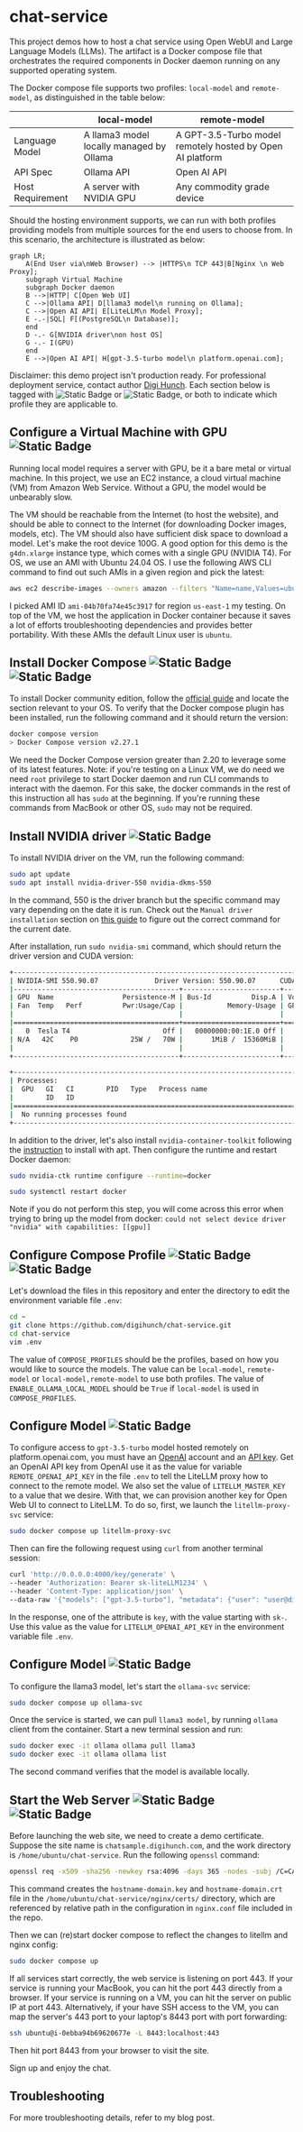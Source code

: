 # chat-service

This project demos how to host a chat service using Open WebUI and Large Language Models (LLMs). The artifact is a Docker compose file that orchestrates the required components in Docker daemon running on any supported operating system. 

The Docker compose file supports two profiles: `local-model` and `remote-model`, as distinguished in the table below:


|  | local-model  | remote-model |
|---------|-------------|--------------|
| Language Model | A llama3 model locally managed by Ollama | A GPT-3.5-Turbo model remotely hosted by Open AI platform |
| API Spec | Ollama API | Open AI API |
| Host Requirement | A server with NVIDIA GPU | Any commodity grade device  |

Should the hosting environment supports, we can run with both profiles providing models from multiple sources for the end users to choose from. In this scenario, the architecture is illustrated as below:

```mermaid
graph LR;
    A(End User via\nWeb Browser) --> |HTTPS\n TCP 443|B[Nginx \n Web Proxy];
    subgraph Virtual Machine
    subgraph Docker daemon
    B -->|HTTP| C[Open Web UI]
    C -->|Ollama API| D[llama3 model\n running on Ollama];
    C -->|Open AI API| E[LiteLLM\n Model Proxy];
    E -.-|SQL| F[(PostgreSQL\n Database)];
    end
    D -.- G[NVIDIA driver\non host OS]
    G -.- I(GPU)
    end
    E -->|Open AI API| H[gpt-3.5-turbo model\n platform.openai.com];
```
Disclaimer: this demo project isn't production ready. For professional deployment service, contact author [Digi Hunch](https://www.digihunch.com/). Each section below is tagged with ![Static Badge](https://img.shields.io/badge/local--model-blue) or ![Static Badge](https://img.shields.io/badge/remote--model-darkgreen), or both to indicate which profile they are applicable to.


## Configure a Virtual Machine with GPU ![Static Badge](https://img.shields.io/badge/local--model-blue)

Running local model requires a server with GPU, be it a bare metal or virtual machine. In this project, we use an EC2 instance, a cloud virtual machine (VM) from Amazon Web Service. Without a GPU, the model would be unbearably slow.

The VM should be reachable from the Internet (to host the website), and should be able to connect to the Internet (for downloading Docker images, models, etc). The VM should also have sufficient disk space to download a model. Let's make the root device 100G. A good option for this demo is the `g4dn.xlarge` instance type, which comes with a single GPU (NVIDIA T4). For OS, we use an AMI with Ubuntu 24.04 OS. I use the following AWS CLI command to find out such AMIs in a given region and pick the latest:

```sh
aws ec2 describe-images --owners amazon --filters "Name=name,Values=ubuntu/images/hvm-ssd-gp3/ubuntu-noble-24.04-amd64-server-*" --query 'Images[].{ImageId:ImageId, Name:Name}|sort_by(@,&Name)' --output table --region us-east-1
```

I picked AMI ID `ami-04b70fa74e45c3917` for region `us-east-1` my testing. On top of the VM, we host the application in Docker container because it saves a lot of efforts troubleshooting dependencies and provides better portability. With these AMIs the default Linux user is `ubuntu`.

## Install Docker Compose ![Static Badge](https://img.shields.io/badge/local--model-blue) ![Static Badge](https://img.shields.io/badge/remote--model-darkgreen)

To install Docker community edition, follow the [official guide](https://docs.docker.com/engine/install/) and locate the section relevant to your OS. To verify that the Docker compose plugin has been installed, run the following command and it should return the version:
```sh
docker compose version
> Docker Compose version v2.27.1
```
We need the Docker Compose version greater than 2.20 to leverage some of its latest features.
Note: if you're testing on a Linux VM, we do need we need `root` privilege to start Docker daemon and run CLI commands to interact with the daemon. For this sake, the docker commands in the rest of this instruction all has `sudo` at the beginning. If you're running these commands from MacBook or other OS, `sudo` may not be required.


## Install NVIDIA driver ![Static Badge](https://img.shields.io/badge/local--model-blue)

To install NVIDIA driver on the VM, run the following command:
```sh
sudo apt update
sudo apt install nvidia-driver-550 nvidia-dkms-550
```

In the command, 550 is the driver branch but the specific command may vary depending on the date it is run. Check out the `Manual driver installation` section on [this guide](https://ubuntu.com/server/docs/nvidia-drivers-installation) to figure out the correct command for the current date.

After installation, run `sudo nvidia-smi` command, which should return the driver version and CUDA version:
```sh
+-----------------------------------------------------------------------------------------+
| NVIDIA-SMI 550.90.07              Driver Version: 550.90.07      CUDA Version: 12.4     |
|-----------------------------------------+------------------------+----------------------+
| GPU  Name                 Persistence-M | Bus-Id          Disp.A | Volatile Uncorr. ECC |
| Fan  Temp   Perf          Pwr:Usage/Cap |           Memory-Usage | GPU-Util  Compute M. |
|                                         |                        |               MIG M. |
|=========================================+========================+======================|
|   0  Tesla T4                       Off |   00000000:00:1E.0 Off |                    0 |
| N/A   42C    P0             25W /   70W |       1MiB /  15360MiB |      8%      Default |
|                                         |                        |                  N/A |
+-----------------------------------------+------------------------+----------------------+

+-----------------------------------------------------------------------------------------+
| Processes:                                                                              |
|  GPU   GI   CI        PID   Type   Process name                              GPU Memory |
|        ID   ID                                                               Usage      |
|=========================================================================================|
|  No running processes found                                                             |
+-----------------------------------------------------------------------------------------+
```

In addition to the driver, let's also install `nvidia-container-toolkit` following the [instruction](https://docs.nvidia.com/datacenter/cloud-native/container-toolkit/latest/install-guide.html#installing-with-apt) to install with apt. Then configure the runtime and restart Docker daemon:

```sh
sudo nvidia-ctk runtime configure --runtime=docker

sudo systemctl restart docker
```
Note if you do not perform this step, you will come across this error when trying to bring up the model from docker:
`could not select device driver "nvidia" with capabilities: [[gpu]]`

## Configure Compose Profile ![Static Badge](https://img.shields.io/badge/local--model-blue) ![Static Badge](https://img.shields.io/badge/remote--model-darkgreen)

Let's download the files in this repository and enter the directory to edit the environment variable file `.env`:
```sh
cd ~
git clone https://github.com/digihunch/chat-service.git
cd chat-service
vim .env
```
The value of `COMPOSE_PROFILES` should be the profiles, based on how you would like to source the models. The value can be `local-model`, `remote-model` or `local-model,remote-model` to use both profiles. The value of `ENABLE_OLLAMA_LOCAL_MODEL` should be `True` if `local-model` is used in `COMPOSE_PROFILES`.

## Configure Model ![Static Badge](https://img.shields.io/badge/remote--model-darkgreen)

To configure access to `gpt-3.5-turbo` model hosted remotely on platform.openai.com, you must have an [OpenAI](https://platform.openai.com/) account and an [API key](https://help.openai.com/en/articles/4936850-where-do-i-find-my-openai-api-key). Get an OpenAI API key from OpenAI use it as the value for variable `REMOTE_OPENAI_API_KEY` in the file `.env` to tell the LiteLLM proxy how to connect to the remote model. We also set the value of `LITELLM_MASTER_KEY` to a value that we desire. With that, we can provision another key for Open Web UI to connect to LiteLLM. To do so, first, we launch the `litellm-proxy-svc` service: 

```sh
sudo docker compose up litellm-proxy-svc
```
Then can fire the following request using `curl` from another terminal session:
```sh
curl 'http://0.0.0.0:4000/key/generate' \
--header 'Authorization: Bearer sk-liteLLM1234' \
--header 'Content-Type: application/json' \
--data-raw '{"models": ["gpt-3.5-turbo"], "metadata": {"user": "user@digihunch.com"}}'
```
In the response, one of the attribute is `key`, with the value starting with `sk-`. Use this value as the value for `LITELLM_OPENAI_API_KEY` in the environment variable file `.env`.


## Configure Model ![Static Badge](https://img.shields.io/badge/local--model-blue)

To configure the llama3 model, let's start the `ollama-svc` service:
```sh
sudo docker compose up ollama-svc
```
Once the service is started, we can pull `llama3 model`, by running `ollama` client from the container. Start a new terminal session and run:
```sh
sudo docker exec -it ollama ollama pull llama3
sudo docker exec -it ollama ollama list
```
The second command verifies that the model is available locally. 

## Start the Web Server ![Static Badge](https://img.shields.io/badge/local--model-blue) ![Static Badge](https://img.shields.io/badge/remote--model-darkgreen)
Before launching the web site, we need to create a demo certificate. Suppose the site name is `chatsample.digihunch.com`, and the work directory is `/home/ubuntu/chat-service`. Run the following `openssl` command:
```sh
openssl req -x509 -sha256 -newkey rsa:4096 -days 365 -nodes -subj /C=CA/ST=Ontario/L=Waterloo/O=Digihunch/OU=Development/CN=chatsample.digihunch.com/emailAddress=chatsample@digihunch.com -keyout /home/ubuntu/chat-service/nginx/certs/hostname-domain.key -out /home/ubuntu/chat-service/nginx/certs/hostname-domain.crt
```
This command creates the `hostname-domain.key` and `hostname-domain.crt` file in the `/home/ubuntu/chat-service/nginx/certs/` directory, which are referenced by relative path in the configuration in `nginx.conf` file included in the repo.

Then we can (re)start docker compose to reflect the changes to litellm and nginx config:

```sh
sudo docker compose up
```
If all services start correctly, the web service is listening on port 443. If your service is running your MacBook, you can hit the port 443 directly from a browser. If your service is running on a VM, you can hit the server on public IP at port 443. Alternatively, if your have SSH access to the VM, you can map the server's 443 port to your laptop's 8443 port with port forwarding:
```bash
ssh ubuntu@i-0ebba94b69620677e -L 8443:localhost:443
```
Then hit port 8443 from your browser to visit the site. 

Sign up and enjoy the chat.

## Troubleshooting

For more troubleshooting details, refer to my blog post.
